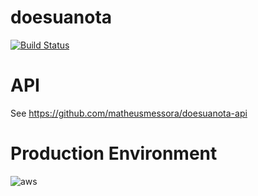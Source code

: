 # doesuanota

[![Build Status](https://travis-ci.org/matheusmessora/doesuanota-frontend.svg?branch=master)](https://travis-ci.org/matheusmessora/doesuanota-frontend)


# API

See https://github.com/matheusmessora/doesuanota-api




# Production Environment

![aws](https://s3.amazonaws.com/doesuanota.com.br/img/cloudcraft+-+doesuanota-backend+(2).png)